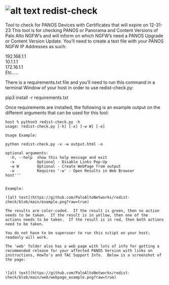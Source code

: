# ![alt text](https://github.com/PaloAltoNetworks/redist-check/blob/main/palo.ico?raw=true) redist-check
Tool to check for PANOS Devices with Certificates that will expire on 12-31-23
This tool is for checking PANOS or Panorama and Content Versions of Palo Alto NGFW’s and will inform on which NGFW’s need a PANOS Upgrade or Content Version Update.  You’ll need to create a text file with your PANOS NGFW IP Addresses as such:

192.168.1.1  
10.1.1.1  
172.16.1.1  
Etc…..  


There is a requirements.txt file and you’ll need to run this command in a terminal Window of your host in order to use redist-check.py:

pip3 install -r requirements.txt

Once requirements are installed, the following is an example output on the different arguments that can be used for this tool:

```console
host % python3 redist-check.py -h
usage: redist-check.py [-h] [-x] [-w W] [-o]

Usage Example: 

python redist-check.py -x -w output.html -o

optional arguments:
  -h, --help  show this help message and exit
  -x          Optional - Disable Links Pop-Up
  -w W        Optional - Create WebPage from output
  -o          Requires '-w' - Open Results in Web Browser
host'''


Example:

![alt text](https://github.com/PaloAltoNetworks/redist-check/blob/main/example.png?raw=true)

The results are color-coded.  If the result is green, then no action needs to be taken.  If the result is in yellow, then one of the actions needs to be taken.  If the result is in red, then both actions need to be taken.

You do not have to be superuser to run this sctipt on your host; readonly will work.  

The 'web' folder also has a web page with lots of info for getting a recommended release for your affected PANOS Version with links on instructions, HowTo's and TAC Support Info.  Below is a screenshot of the page:


![alt text](https://github.com/PaloAltoNetworks/redist-check/blob/main/web/webpage_example.png?raw=true)
